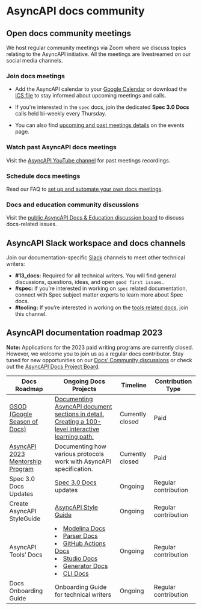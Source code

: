 # AsyncAPI docs community

## Open docs community meetings

We host regular community meetings via Zoom where we discuss topics relating to the AsyncAPI initiative. All the meetings are livestreamed on our social media channels.

### Join docs meetings

- Add the AsyncAPI calendar to your [Google Calendar](https://calendar.google.com/calendar/u/3?cid=Y19xOXRzZWlnbG9tZHNqNm5qdWh2YnB0czExY0Bncm91cC5jYWxlbmRhci5nb29nbGUuY29t) or download the [ICS file](https://calendar.google.com/calendar/ical/c_q9tseiglomdsj6njuhvbpts11c%40group.calendar.google.com/public/basic.ics) to stay informed about upcoming meetings and calls.

- If you're interested in the `spec` docs, join the dedicated **Spec 3.0 Docs** calls held bi-weekly every Thursday. 

- You can also find [upcoming and past meetings details](https://www.asyncapi.com/community/events) on the events page. 

### Watch past AsyncAPI docs meetings


Visit the [AsyncAPI YouTube channel](https://www.youtube.com/AsyncAPI) for past meetings recordings.

### Schedule docs meetings


Read our FAQ to [set up and automate your own docs meetings](https://github.com/asyncapi/community/blob/master/MEETINGS_ORGANIZATION.md).


### Docs and education community discussions

Visit the [public AsyncAPI Docs & Education discussion board](https://github.com/orgs/asyncapi/discussions/categories/docs-education) to discuss docs-related issues.


## AsyncAPI Slack workspace and docs channels


Join our documentation-specific [Slack](https://www.asyncapi.com/slack-invite) channels to meet other technical writers:

- **#13_docs:** Required for all technical writers. You will find general discussions, questions, ideas, and open `good first issues.`
- **#spec:** If you’re interested in working on `spec` related documentation, connect with Spec subject matter experts to learn more about Spec docs.
- **#tooling:** If you’re interested in working on the [tools related docs](https://www.asyncapi.com/docs/tools), join this channel.



## AsyncAPI documentation roadmap 2023

**Note:** Applications for the 2023 paid writing programs are currently closed. However, we welcome you to join us as a regular docs contributor. Stay tuned for new opportunities on our [Docs’ Community discussions](https://github.com/orgs/asyncapi/discussions/categories/docs-education) or check out the [AsyncAPI Docs Project Board](https://github.com/orgs/asyncapi/projects/12).

| Docs Roadmap | Ongoing Docs Projects | Timeline | Contribution Type |
|--------------|-----------------------|----------|---------------------|
| [GSOD (Google Season of Docs)](https://developers.google.com/season-of-docs/docs/timeline) | [Documenting AsyncAPI document sections in detail. Creating a 100-level interactive learning path.](https://github.com/asyncapi/website/issues/1507) | Currently closed | Paid |
| [AsyncAPI 2023 Mentorship Program](https://github.com/orgs/asyncapi/discussions/689) | Documenting how various protocols work with AsyncAPI specification. | Currently closed | Paid |
| Spec 3.0 Docs Updates | [Spec 3.0 Docs](https://github.com/asyncapi/website/issues/1433) updates | Ongoing | Regular contribution |
| Create AsyncAPI StyleGuide | [AsyncAPI Style Guide](https://github.com/asyncapi/website/issues/1240) | Ongoing | Regular contribution |
| AsyncAPI Tools’ Docs | <li>[Modelina Docs](https://github.com/asyncapi/modelina/tree/master/docs) </li>  <li>[Parser Docs](https://github.com/asyncapi/parser-js/tree/master/docs) </li> <li>[GitHub Actions Docs](https://github.com/asyncapi/github-action-for-generator)</li> <li>[Studio Docs](https://github.com/asyncapi/studio/tree/master/doc/adr)</li> <li>[Generator Docs](https://github.com/asyncapi/generator/tree/master/docs)</li> <li>[CLI Docs](https://github.com/asyncapi/cli/tree/master/docs)</li> | Ongoing | Regular contribution |
| Docs Onboarding Guide | Onboarding Guide for technical writers | Ongoing | Regular contribution |
